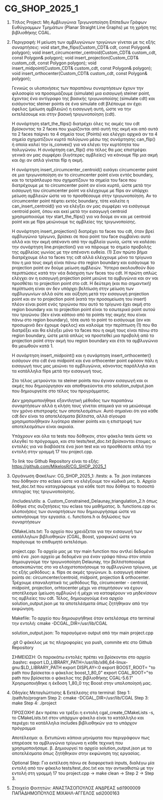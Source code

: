 # CG_SHOP_2025_1

1. Τίτλος Project:
Μη Αμβλυγώνια Τριγωνοποίηση Επίπεδων Γράφων Ευθύγραμμων Τμημάτων (Planar Straight Line Graphs) με τη χρήση της βιβλιοθήκης CGAL.

2. Περιγραφή:
    Η μείωση των αμβλυγώνιων τριγώνων γίνεται με τις εξής συναρτήσεις:
    void start_the_flips(Custom_CDT& cdt, const Polygon& polygon);
    void insert_circumcenter_centroid(Custom_CDT& custom_cdt, const Polygon& polygon);
    void insert_projection(Custom_CDT& custom_cdt, const Polygon polygon);
    void insert_midpoint(Custom_CDT& custom_cdt, const Polygon& polygon);
    void insert_orthocenter(Custom_CDT& custom_cdt, const Polygon& polygon);

    Γενικώς οι υλοποιήσεις των παραπάνω συναρτήσεων έχουν την φιλοσοφία να προσομιάζουμε (simulate) μια εισαγωγή steiner point,
    έχοντας ένα αντίγραφο της βασικής τριγωνοποίσης (simulate cdt) και εισάγοντας steiner points σε ένα simulate cdt βλέπουμε αν
    έχει όφελος (μείωση αμβλειών) η εισαγωγή αυτή, ώστε να την εκτελέσουμε και στην βασική τριγωνοποίηση (cdt).

    Η συνάρτηση start_the_flips() διατρέχει όλες τις ακμές του cdt βρίσκοντας τα 2 faces που χωρίζονται από αυτή της ακμή
    και από αυτά τα 2 faces παίρνει τα 4 σημεία τους (Points) και ελέγχει αρχικά αν τα 4 σημεία σχηματίζουν κυρτό πολύγωνο
    μέσω της συνάρτησης can_flip() ή οποία καλεί την is_convex() για να ελέγει την κυρτότητα του πολυγώνου.
    Η συνάρτηση can_flip() στο τέλος θα μας επιστρέψει γενικά αν μας συμφέρει (λιγότερες αμβλείες) να κάνουμε flip μια ακμή
    και όχι αν απλά γίνεται flip η ακμή.

    Η συνάρτηση insert_circumcenter_centroid() εισάγει circumcenter point σε μια τριγωνοποίηση αν το circumcenter point είναι
    εντός boundary, και το τετράπλευρο που σχηματίζουν τα σημεία του face που διατρέχουμε με το circumcenter point αν είναι κυρτό,
    ώστε μετά την εισαγωγή του circumcenter point να ελέγχουμε με flips αν υπάρχει μείωση αμβλειών ώστε να το προσθέσουμε στην τριγωνοποίηση.
    Αν το circumcenter point πέφτει εκτός boundary, τότε καλείτε η can_insert_centroid() για να ελέγξει αν μας συμφέρει να εισάγουμε
    centroid point, όπου και εκεί μετά την εισαγωγή centroid χρησιμοποιούμε την start_the_flips() για να δούμε αν και με centroid point και με flips μειώνουμε τις αμβλείες της τριγωνοποίσης.

    Η συνάρτηση insert_projection() διατρέχει τα faces του cdt, όταν βρεί αμβλυγώνιο τρίγωνο, βρίσκει σε ποιο point του face συμβαίνει αυτό
    αλλά και την ακμή απέναντι από την αμβλεία γωνία, ώστε να καλέσει την συνάρτηση line.projection() για να πάρουμε το σημείο προβολής της 
    αμβλείας γωνίας με την απέναντι ευθεία.
    (1) Σαν πρώτο βήμα διατρέχουμε όλα τα faces της cdt αλλά ελέγχουμε μόνο τα τρίγωνα που η μια τους ακμή είναι πάνω στο region boundary και εισάγουμε το projection point αν δούμε μείωση αμβλειών.
    Ύστερα ακολουθούν δύο περιπτώσεις κατά την νέα διάσχιση των faces του cdt.
    Η πρώτη απλώς ελέγχει αν η εισαγωγή projection point μειώνε τα αμβυγώνια και αν ναι προσθέτει το projection point στο cdt.
    Η δεύτερη (και πιο σημαντική) περίπτωση είναι αν δεν υπάρχει βελτίωση στην μείωση των αμβλυγωνίων αλλά ούτε και αύξηση μετά την εισαγωγή projection point και αν το projection point (κατά την προσομείωση του insert) πλέον είναι point ενός τριγώνου που αυτό το τρίγωνο έχει ακμή στο region boundary και το projection point είναι το εσωτερικό point αυτού του τριγώνου (δεν είναι κάποιο από τα points της ακμής που είναι πάνω στο region boundary), τότε αυτό το point το εισάγουμε (αν και προσωρινά δεν έχουμε όφελος) και καλούμε την περίπτωση (1) που θα διατρέξει και θα ελέγξει μόνο τα faces που η ακμή τους είναι πάνω στο region boundary, ώστε μετά απλώς να προστεθεί μια προβολή από το projection point στην ακμή του region boundary και έτσι τα αμβλυγώνια θα μειωθούν κατά 1.

    Η συνάρτηση insert_midpoint() και η συνάρτηση insert_orthocenter() εισάγουν στο cdt ένα midpoint και ένα orthocenter point εφόσον
    πάλι η εισαγωγή τους μας μειώνει τα αμβλυγώνια, κάνοντας παράλληλα και τα κατάλληλα flips μετά την εισαγωγή τους.

    Στο τέλος μετρούνται τα steiner points που έγιναν εισαγωγή και οι ακμές που δημιούργησαν και αποθηκεύονται στο solution_output.json
    που δημιουργείτε στο τέλος του προγράμματος.

    Δεν χρησιμοποιήθηκε εξαντλητική μέθοδος των παραπάνω συναρτήσεων αλλά η κλήση τους γίνεται ατομικά για να μειώσουμε τον χρόνο επιστροφής
    των αποτελεσμάτων. Αυτό σημαίνει ότι για κάθε cdt δεν είναι τα αποτελέσματα βέλτιστα, αλλά σίγουρα χρησιμοποιήθηκαν λιγότερα steiner points
    και η επιστροφή των αποτελεσμάτων είναι ακριαία.

    Υπάχρουν και όλα τα tests που δόθηκαν, στον φάκελο tests ώστε να ελεγθεί το πρόγραμμα, και στο tests/test_doc.txt βρίσκονται έτοιμες 
    οι εντολές για να διαβάσετε ένα json test και να προσθέσετε απλά την εντολή στην γραμμή 17 του project.cpp.

    Το link του Github Repository είναι το εξής:
    https://github.com/MikelosR/CG_SHOP_2025_1

3. Οργάνωση Φακέλων:
CG_SHOP_2025_1:
    /tests: 
        a. Τα .json instances που δόθηκαν στο eclass ώστε να ελέγξουμε τον κώδικά μας.
        b. Aρχείο test_doc.txt που καταγράφουμε για κάθε τεστ που δόθηκε το ποσοστό επιτυχίας της τριγωνοποίησης.

    /includes/utils: 
        a. Custom_Constrained_Delaunay_triangulation_2.h όπως δόθηκε στις συζητήσεις του eclass του μαθήματος.
        b. functions.cpp οι υλοποιήσεις των συναρτήσεων που δημιουργήσαμε ώστε να εκπονήσουμε την εργασία.
        c. functions.h οι δηλώσεις των συναρτήσεων
    
    CMakeLists.txt: 
        Το αρχείο που χρειάζεται για την εισαγωγή των κατάλληλων βιβλιοθηκών (CGAL, Boost, γραφικών) ώστε να παράγουμε το επιθυμητό εκτελέσιμο.
    
    project.cpp:
        Το αρχείο μας με την main function που αντλεί δεδομένα από ένα .json αρχείο με δεδομένα για έναν γράφο πάνω στον οποίο δημιουργούμε την  τριγωνοποίηση Delaunay, την βελτιστοποιούμε αποσκοπώντας στο να ελαχιστοποιήσουμε τα αμβλυγώνια τρίγωνα, με τις εξής μεθόδους:
            a. flips σε ακμές τριγώνων.
            b. εισαγωγή steiner points σε: circumcenter/centroid, midpoint, projection & orthocenter.
        Τρέχουμε επαναληπτικά τις μεθόδους flip, circumcenter - centroid, midpoint, projection, orhtocenter μέχρι να σταμτήσουν να έχουν 
        αποτέλεσμα (μείωση αμβλυών) ή μέχρι να καταφέρουν να μηδενίσουν τις αμβλείες του cdt.
        Τέλος, δημιουργούμε ένα αρχείο solution_output.json με τα αποτελέσματα όπως ζητήθηκαν από την εκφώνηση. 

    Makefile:
    Το αρχείο που δημιουργήθηκε όταν εκτελέσαμε στο terminal την εντολή: 
    cmake -DCGAL_DIR=/usr/lib/CGAL
    
    solution_output.json: 
        Το παραγόμενο output από την main project.cpp

    .git
        Ο φάκελος με τις πληροφορίες για push, commite etc στο Github Repository

    ΣΗΜΕΙΩΣΗ: Οι παρακάτω εντολές πρέπει να βρίσκονται στο αρχείο .bashrc:
        export LD_LIBRARY_PATH=/usr/lib/x86_64-linux-gnu:$LD_LIBRARY_PATH
        export DISPLAY=:0
        export BOOST_ROOT= "το path που βρίσκεται ο φάκελος boost_1_80_0"
        export CGAL_ROOT="το path που βρίσκεται ο φάκελος της βιβλιοθήκης CGAL-5.6.1"
    Χρησιμοποιήθηκε η έκδοση 1_80_0 της Boost στην υπολοποίησή μας.

4. Οδηγίες Μεταγλώττισης & Εκτέλεσης στο terminal:
    Step 1: /path/to/program
    Step 2: cmake -DCGAL_DIR=/usr/lib/CGAL
    Step 3: make
    Step 4: ./project

    ΠΡΟΣΟΧΗ! Δεν πρέπει να τρέξει η εντολή cgal_create_CMakeLists -s, το CMakeLists.txt στον υπάρχων φάκελο είναι το κατάλληλο
    και περιέχει τα κατάλληλα includes βιβλιοθηκών για το υπάρχον πρόγραμμα

    Αποτέλεσμα: 
        α. Εκτυπώνει κάποια μηνύματα που περιγράφουν πως επηρέασε τα αμβλυγώνια τρίγωνα η κάθε τεχνική που χρησιμοποιήσαμε.
        β. Δημιουργεί το αρχείο solution_output.json με τα αποτελέσματα όπως ζητήθηκαν στην εκφώνηση της εργασίας.

    Optional Step: 
        Για εκτέλεση πάνω σε διαφορετικά inputs, διαλέγω μία εντολή από τον φάκελο tests/test_doc.txt 
        και την αντικαθιστώ με την εντολή στη γραμμή 17 του project.cpp -> make clean -> Step 2 -> Step 3.

5. Στοιχεία Φοιτητών:
ΑΝΑΣΤΑΣΟΠΟΥΛΟΣ ΑΝΔΡΕΑΣ sdi1900009
ΠΑΠΑΔΗΜΟΠΟΥΛΟΣ ΜΙΧΑΗΛ-ΑΓΓΕΛΟΣ sdi2000163